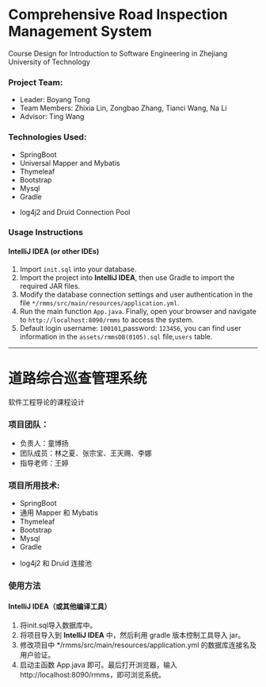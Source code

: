# Comprehensive Road Inspection Management System

Course Design for Introduction to Software Engineering in Zhejiang University of Technology

### Project Team:

- Leader: Boyang Tong
- Team Members: Zhixia Lin, Zongbao Zhang, Tianci Wang, Na Li
- Advisor: Ting Wang

### Technologies Used:

- SpringBoot
- Universal Mapper and Mybatis
- Thymeleaf
- Bootstrap
- Mysql
- Gradle

* log4j2 and Druid Connection Pool

### Usage Instructions

#### IntelliJ IDEA (or other IDEs)

1. Import `init.sql` into your database.
2. Import the project into **IntelliJ IDEA**, then use Gradle to import the required JAR files.
3. Modify the database connection settings and user authentication in the file `*/rmms/src/main/resources/application.yml`.
4. Run the main function `App.java`. Finally, open your browser and navigate to `http://localhost:8090/rmms` to access the system.
5. Default login username: `100101`,password: `123456`, you can find user information in the `assets/rmmsDB(0105).sql` file,`users` table.
---


# 道路综合巡查管理系统
软件工程导论的课程设计

### 项目团队：

- 负责人：童博扬
- 团队成员：林之夏、张宗宝、王天赐、李娜
- 指导老师：王婷

#### 

### 项目所用技术:

- SpringBoot
- 通用 Mapper 和 Mybatis
- Thymeleaf
- Bootstrap
- Mysql
- Gradle

* log4j2 和 Druid 连接池



###  使用方法

#### IntelliJ IDEA（或其他编译工具）

1. 将init.sql导入数据库中。
2. 将项目导入到 **IntelliJ IDEA** 中，然后利用 gradle 版本控制工具导入 jar。
3. 修改项目中 */rmms/src/main/resources/application.yml 的数据库连接名及用户验证。
4. 启动主函数 App.java 即可。最后打开浏览器，输入 http://localhost:8090/rmms，即可浏览系统。
